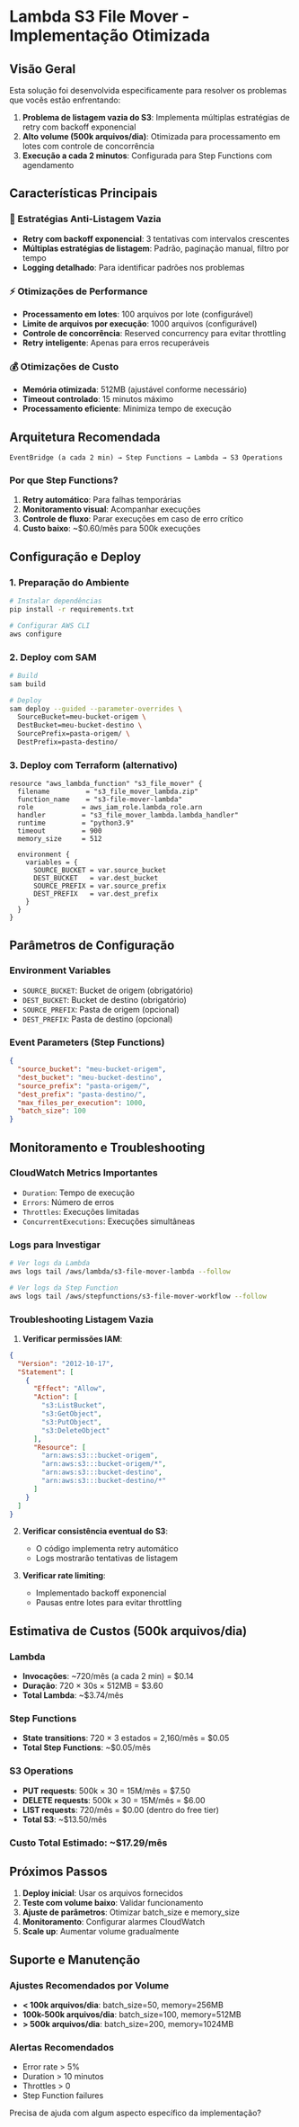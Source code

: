 # Lambda S3 File Mover - Implementação Otimizada

## Visão Geral

Esta solução foi desenvolvida especificamente para resolver os problemas que vocês estão enfrentando:

1. **Problema de listagem vazia do S3**: Implementa múltiplas estratégias de retry com backoff exponencial
2. **Alto volume (500k arquivos/dia)**: Otimizada para processamento em lotes com controle de concorrência
3. **Execução a cada 2 minutos**: Configurada para Step Functions com agendamento

## Características Principais

### 🔄 Estratégias Anti-Listagem Vazia
- **Retry com backoff exponencial**: 3 tentativas com intervalos crescentes
- **Múltiplas estratégias de listagem**: Padrão, paginação manual, filtro por tempo
- **Logging detalhado**: Para identificar padrões nos problemas

### ⚡ Otimizações de Performance
- **Processamento em lotes**: 100 arquivos por lote (configurável)
- **Limite de arquivos por execução**: 1000 arquivos (configurável)
- **Controle de concorrência**: Reserved concurrency para evitar throttling
- **Retry inteligente**: Apenas para erros recuperáveis

### 💰 Otimizações de Custo
- **Memória otimizada**: 512MB (ajustável conforme necessário)
- **Timeout controlado**: 15 minutos máximo
- **Processamento eficiente**: Minimiza tempo de execução

## Arquitetura Recomendada

```
EventBridge (a cada 2 min) → Step Functions → Lambda → S3 Operations
```

### Por que Step Functions?
1. **Retry automático**: Para falhas temporárias
2. **Monitoramento visual**: Acompanhar execuções
3. **Controle de fluxo**: Parar execuções em caso de erro crítico
4. **Custo baixo**: ~$0.60/mês para 500k execuções

## Configuração e Deploy

### 1. Preparação do Ambiente
```bash
# Instalar dependências
pip install -r requirements.txt

# Configurar AWS CLI
aws configure
```

### 2. Deploy com SAM
```bash
# Build
sam build

# Deploy
sam deploy --guided --parameter-overrides \
  SourceBucket=meu-bucket-origem \
  DestBucket=meu-bucket-destino \
  SourcePrefix=pasta-origem/ \
  DestPrefix=pasta-destino/
```

### 3. Deploy com Terraform (alternativo)
```hcl
resource "aws_lambda_function" "s3_file_mover" {
  filename         = "s3_file_mover_lambda.zip"
  function_name    = "s3-file-mover-lambda"
  role            = aws_iam_role.lambda_role.arn
  handler         = "s3_file_mover_lambda.lambda_handler"
  runtime         = "python3.9"
  timeout         = 900
  memory_size     = 512
  
  environment {
    variables = {
      SOURCE_BUCKET = var.source_bucket
      DEST_BUCKET   = var.dest_bucket
      SOURCE_PREFIX = var.source_prefix
      DEST_PREFIX   = var.dest_prefix
    }
  }
}
```

## Parâmetros de Configuração

### Environment Variables
- `SOURCE_BUCKET`: Bucket de origem (obrigatório)
- `DEST_BUCKET`: Bucket de destino (obrigatório)
- `SOURCE_PREFIX`: Pasta de origem (opcional)
- `DEST_PREFIX`: Pasta de destino (opcional)

### Event Parameters (Step Functions)
```json
{
  "source_bucket": "meu-bucket-origem",
  "dest_bucket": "meu-bucket-destino",
  "source_prefix": "pasta-origem/",
  "dest_prefix": "pasta-destino/",
  "max_files_per_execution": 1000,
  "batch_size": 100
}
```

## Monitoramento e Troubleshooting

### CloudWatch Metrics Importantes
- `Duration`: Tempo de execução
- `Errors`: Número de erros
- `Throttles`: Execuções limitadas
- `ConcurrentExecutions`: Execuções simultâneas

### Logs para Investigar
```bash
# Ver logs da Lambda
aws logs tail /aws/lambda/s3-file-mover-lambda --follow

# Ver logs da Step Function
aws logs tail /aws/stepfunctions/s3-file-mover-workflow --follow
```

### Troubleshooting Listagem Vazia

1. **Verificar permissões IAM**:
```json
{
  "Version": "2012-10-17",
  "Statement": [
    {
      "Effect": "Allow",
      "Action": [
        "s3:ListBucket",
        "s3:GetObject",
        "s3:PutObject",
        "s3:DeleteObject"
      ],
      "Resource": [
        "arn:aws:s3:::bucket-origem",
        "arn:aws:s3:::bucket-origem/*",
        "arn:aws:s3:::bucket-destino",
        "arn:aws:s3:::bucket-destino/*"
      ]
    }
  ]
}
```

2. **Verificar consistência eventual do S3**:
   - O código implementa retry automático
   - Logs mostrarão tentativas de listagem

3. **Verificar rate limiting**:
   - Implementado backoff exponencial
   - Pausas entre lotes para evitar throttling

## Estimativa de Custos (500k arquivos/dia)

### Lambda
- **Invocações**: ~720/mês (a cada 2 min) = $0.14
- **Duração**: 720 × 30s × 512MB = $3.60
- **Total Lambda**: ~$3.74/mês

### Step Functions
- **State transitions**: 720 × 3 estados = 2,160/mês = $0.05
- **Total Step Functions**: ~$0.05/mês

### S3 Operations
- **PUT requests**: 500k × 30 = 15M/mês = $7.50
- **DELETE requests**: 500k × 30 = 15M/mês = $6.00
- **LIST requests**: 720/mês = $0.00 (dentro do free tier)
- **Total S3**: ~$13.50/mês

### **Custo Total Estimado: ~$17.29/mês**

## Próximos Passos

1. **Deploy inicial**: Usar os arquivos fornecidos
2. **Teste com volume baixo**: Validar funcionamento
3. **Ajuste de parâmetros**: Otimizar batch_size e memory_size
4. **Monitoramento**: Configurar alarmes CloudWatch
5. **Scale up**: Aumentar volume gradualmente

## Suporte e Manutenção

### Ajustes Recomendados por Volume
- **< 100k arquivos/dia**: batch_size=50, memory=256MB
- **100k-500k arquivos/dia**: batch_size=100, memory=512MB
- **> 500k arquivos/dia**: batch_size=200, memory=1024MB

### Alertas Recomendados
- Error rate > 5%
- Duration > 10 minutos
- Throttles > 0
- Step Function failures

Precisa de ajuda com algum aspecto específico da implementação?
